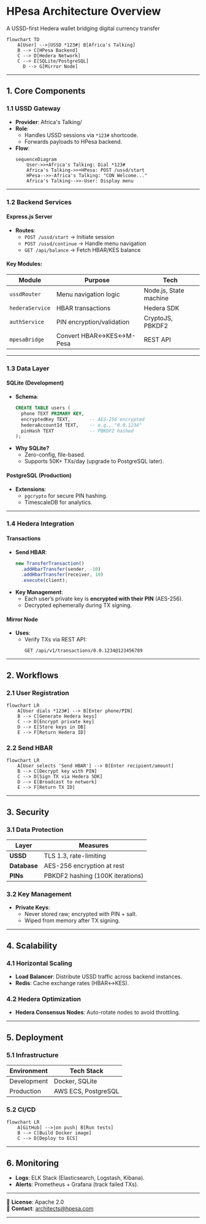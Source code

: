 # HPesa Architecture Overview

A USSD-first Hedera wallet bridging digital currency transfer
```mermaid
flowchart TD
    A[User] -->|USSD *123#| B[Africa's Talking]
    B --> C[HPesa Backend]
    C --> D[Hedera Network]
    C --> E[SQLite/PostgreSQL]
      D --> G[Mirror Node]
```

---

## **1. Core Components**

### **1.1 USSD Gateway**

- **Provider**: Africa's Talking/
- **Role**:
  - Handles USSD sessions via `*123#` shortcode.
  - Forwards payloads to HPesa backend.
- **Flow**:
  ```mermaid
  sequenceDiagram
      User->>+Africa's Talking: Dial *123#
      Africa's Talking->>+HPesa: POST /ussd/start
      HPesa-->>-Africa's Talking: "CON Welcome..."
      Africa's Talking-->>-User: Display menu
  ```

---

### **1.2 Backend Services**

#### **Express.js Server**

- **Routes**:
  - `POST /ussd/start` → Initiate session
  - `POST /ussd/continue` → Handle menu navigation
  - `GET /api/balance` → Fetch HBAR/KES balance

#### **Key Modules**:

| Module          | Purpose                   | Tech                   |
| --------------- | ------------------------- | ---------------------- |
| `ussdRouter`    | Menu navigation logic     | Node.js, State machine |
| `hederaService` | HBAR transactions         | Hedera SDK             |
| `authService`   | PIN encryption/validation | CryptoJS, PBKDF2       |
| `mpesaBridge`   | Convert HBAR↔KES↔M-Pesa   | REST API               |

---

### **1.3 Data Layer**

#### **SQLite (Development)**

- **Schema**:
  ```sql
  CREATE TABLE users (
    phone TEXT PRIMARY KEY,
    encryptedKey TEXT,       -- AES-256 encrypted
    hederaAccountId TEXT,    -- e.g., "0.0.1234"
    pinHash TEXT             -- PBKDF2 hashed
  );
  ```
- **Why SQLite?**
  - Zero-config, file-based.
  - Supports 50K+ TXs/day (upgrade to PostgreSQL later).

#### **PostgreSQL (Production)**

- **Extensions**:
  - `pgcrypto` for secure PIN hashing.
  - TimescaleDB for analytics.

---

### **1.4 Hedera Integration**

#### **Transactions**

- **Send HBAR**:
  ```javascript
  new TransferTransaction()
    .addHbarTransfer(sender, -10)
    .addHbarTransfer(receiver, 10)
    .execute(client);
  ```
- **Key Management**:
  - Each user’s private key is **encrypted with their PIN** (AES-256).
  - Decrypted ephemerally during TX signing.

#### **Mirror Node**

- **Uses**:
  - Verify TXs via REST API:
    ```http
    GET /api/v1/transactions/0.0.1234@123456789
    ```

---

## **2. Workflows**

### **2.1 User Registration**

```mermaid
flowchart LR
    A[User dials *123#] --> B[Enter phone/PIN]
    B --> C[Generate Hedera keys]
    C --> D[Encrypt private key]
    D --> E[Store keys in DB]
    E --> F[Return Hedera ID]
```

### **2.2 Send HBAR**

```mermaid
flowchart LR
    A[User selects 'Send HBAR'] --> B[Enter recipient/amount]
    B --> C[Decrypt key with PIN]
    C --> D[Sign TX via Hedera SDK]
    D --> E[Broadcast to network]
    E --> F[Return TX ID]
```

---

## **3. Security**

### **3.1 Data Protection**

| Layer        | Measures                         |
| ------------ | -------------------------------- |
| **USSD**     | TLS 1.3, rate-limiting           |
| **Database** | AES-256 encryption at rest       |
| **PINs**     | PBKDF2 hashing (100K iterations) |

### **3.2 Key Management**

- **Private Keys**:
  - Never stored raw; encrypted with PIN + salt.
  - Wiped from memory after TX signing.

---

## **4. Scalability**

### **4.1 Horizontal Scaling**

- **Load Balancer**: Distribute USSD traffic across backend instances.
- **Redis**: Cache exchange rates (HBAR↔KES).

### **4.2 Hedera Optimization**

- **Hedera Consensus Nodes**: Auto-rotate nodes to avoid throttling.

---

## **5. Deployment**

### **5.1 Infrastructure**

| Environment | Tech Stack          |
| ----------- | ------------------- |
| Development | Docker, SQLite      |
| Production  | AWS ECS, PostgreSQL |

### **5.2 CI/CD**

```mermaid
flowchart LR
    A[GitHub] -->|on push| B[Run tests]
    B --> C[Build Docker image]
    C --> D[Deploy to ECS]
```

---

## **6. Monitoring**

- **Logs**: ELK Stack (Elasticsearch, Logstash, Kibana).
- **Alerts**: Prometheus + Grafana (track failed TXs).

---

📄 **License**: Apache 2.0\
📧 **Contact**: architects@hpesa.com

---
